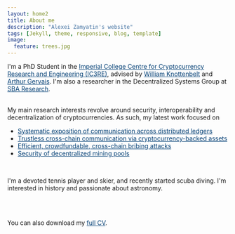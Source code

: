 ```yaml
---
layout: home2
title: About me
description: "Alexei Zamyatin's website"
tags: [Jekyll, theme, responsive, blog, template]
image:
  feature: trees.jpg
---
```


<div>
I'm a PhD Student in the <a style="color:#003E74;" target="__blank" href="https://www.imperial.ac.uk/cryptocurrency"> Imperial College Centre for Cryptocurrency Research and Engineering (IC3RE)</a>, advised by <a style="color:#003E74;" target="__blank" href="http://www.imperial.ac.uk/people/w.knottenbelt">William Knottenbelt</a> and <a style="color:#003E74;" target="__blank" href="http://arthurgervais.com/"> Arthur Gervais</a>. 
I'm also a researcher in the Decentralized Systems Group at <a style="color:#003E74;" target="__blank" href="https://www.sba-research.org/">SBA Research</a>. 

<br />
<br />

My main research interests revolve around security, interoperability and decentralization of cryptocurrencies. 
As such, my latest work focused on 
<ul>
  <li> <a style="color:#003E74;" target="__blank" href="https://eprint.iacr.org/2019/1128.pdf">Systematic exposition of communication across distributed ledgers</a></li>
  <li> <a style="color:#003E74;" target="__blank" href="https://www.xclaim.io/">Trustless cross-chain communication via cryptocurrency-backed assets</a></li>
  <li> <a style="color:#003E74;" target="__blank" href="https://eprint.iacr.org/2019/775.pdf">Efficient, crowdfundable, cross-chain bribing attacks</a></li> 
  <li> <a style="color:#003E74;" target="__blank" href="/files/Decentralized_Mining-Security_and_Attacks.pdf">Security of decentralized mining pools</a></li>
</ul>

<br />

I'm a devoted tennis player and skier, and recently started scuba diving. I'm interested in history and passionate about astronomy.


<br />
<br />

You can also download my <a style="color:#003E74;" href="../cv.pdf" target="_blank">full CV</a>.
</div>